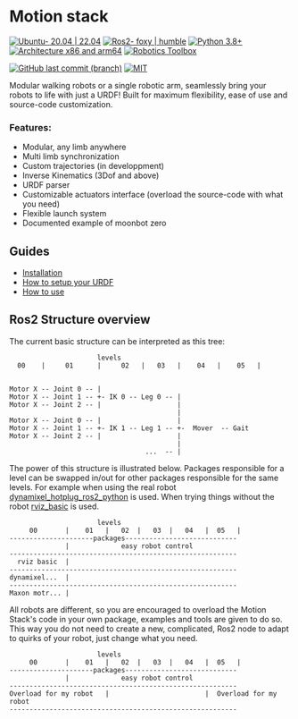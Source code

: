 # Motion stack

[![Ubuntu- 20.04 | 22.04](https://img.shields.io/badge/Ubuntu-%2020.04%20%7C%2022.04%20-%20blue)](https://ubuntu.com/)
[![Ros2- foxy | humble](https://img.shields.io/badge/Ros2-Foxy%20%7C%20Humble-%20blue)](https://github.com/ros2)
[![Python 3.8+](https://img.shields.io/badge/Python-3.8+-%20blue)](https://www.python.org/)
[![Architecture x86 and arm64](https://img.shields.io/badge/Arch-x86_|_arm64-purple)]()
[![Robotics Toolbox](https://img.shields.io/badge/Inverse_Kinematics-Robotics%20Toolbox-%20green)](https://github.com/petercorke/robotics-toolbox-python)

[![GitHub last commit (branch)](https://img.shields.io/github/last-commit/2lian/Moonbot-Motion-Stack/main)]()
[![MIT](https://img.shields.io/badge/License-MIT-gold)](LICENSE)


Modular walking robots or a single robotic arm, seamlessly bring your robots to life with just a URDF! Built for maximum flexibility, ease of use and source-code customization.

### Features:
- Modular, any limb anywhere
- Multi limb synchronization
- Custom trajectories (in developpment)
- Inverse Kinematics (3Dof and above)
- URDF parser
- Customizable actuators interface (overload the source-code with what you need)
- Flexible launch system
- Documented example of moonbot zero

## Guides

* [Installation](/Documentation/installation.md)
* [How to setup your URDF](/Documentation/URDF_use.md)
* [How to use](/Documentation/use.md)

## Ros2 Structure overview

The current basic structure can be interpreted as this tree:
```
                      levels
  00    |     01      |     02   |   03   |    04   |    05   |


Motor X -- Joint 0 -- |
Motor X -- Joint 1 -- +- IK 0 -- Leg 0 -- |
Motor X -- Joint 2 -- |                   |
                                          |
Motor X -- Joint 0 -- |                   |
Motor X -- Joint 1 -- +- IK 1 -- Leg 1 -- +-  Mover  -- Gait
Motor X -- Joint 2 -- |                   |
                                          |
                                  ...  -- |
```

The power of this structure is illustrated below. Packages responsible for a level can be swapped in/out for other packages responsible for the same levels.
For example when using the real robot [dynamixel_hotplug_ros2_python](https://github.com/hubble14567/dynamixel_hotplug_ros2_python) is used. When trying things without the robot [rviz_basic](src/rviz_basic) is used.

```
                      levels
     00       |    01   |   02  |   03  |   04   |  05   |
---------------------packages----------------------------
              |             easy robot control
---------------------------------------------------------
  rviz basic  |
---------------------------------------------------------
dynamixel...  |
---------------------------------------------------------
Maxon motr... |
```

All robots are different, so you are encouraged to overload the Motion Stack's code in your own package, examples and tools are given to do so. This way you do not need to create a new, complicated, Ros2 node to adapt to quirks of your robot, just change what you need.

```
                      levels
     00       |    01   |   02  |   03  |   04   |  05   |
---------------------packages----------------------------
              |             easy robot control
---------------------------------------------------------
Overload for my robot   |                        |  Overload for my robot
---------------------------------------------------------
```
